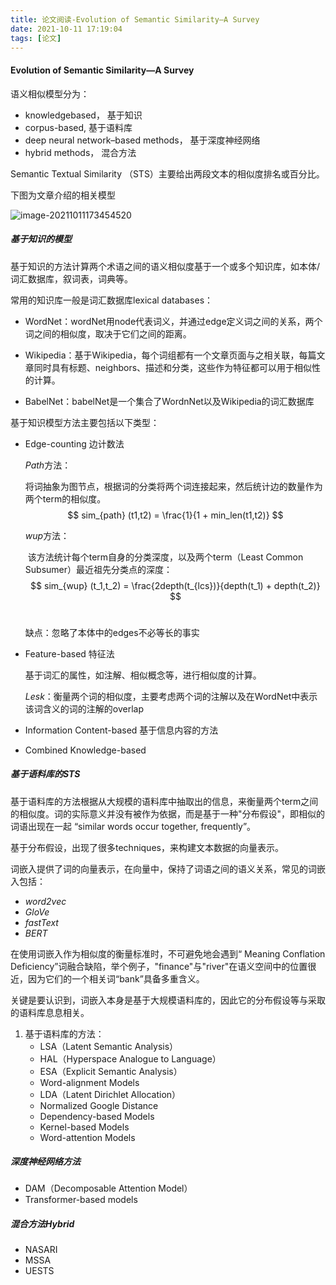 ```yaml
---
title: 论文阅读-Evolution of Semantic Similarity—A Survey
date: 2021-10-11 17:19:04
tags: [论文]
---
```


#### Evolution of Semantic Similarity—A Survey

语义相似模型分为：

- knowledgebased， 基于知识
- corpus-based, 基于语料库
- deep neural network–based methods， 基于深度神经网络
- hybrid methods， 混合方法

Semantic Textual Similarity （STS）主要给出两段文本的相似度排名或百分比。

下图为文章介绍的相关模型

![image-20211011173454520](/Users/jiayi/Library/Application%20Support/typora-user-images/image-20211011173454520.png)

##### 基于知识的模型

基于知识的方法计算两个术语之间的语义相似度基于一个或多个知识库，如本体/词汇数据库，叙词表，词典等。

常用的知识库一般是词汇数据库lexical databases：

- WordNet：wordNet用node代表词义，并通过edge定义词之间的关系，两个词之间的相似度，取决于它们之间的距离。

- Wikipedia：基于Wikipedia，每个词组都有一个文章页面与之相关联，每篇文章同时具有标题、neighbors、描述和分类，这些作为特征都可以用于相似性的计算。
- BabelNet：babelNet是一个集合了WordnNet以及Wikipedia的词汇数据库

基于知识模型方法主要包括以下类型：

- Edge-counting 边计数法

  *Path*方法：

  ​	将词抽象为图节点，根据词的分类将两个词连接起来，然后统计边的数量作为两个term的相似度。
  $$
  sim_{path} (t1,t2) = \frac{1}{1 + min_len(t1,t2)}
  $$
  

  *wup*方法：

  ​	该方法统计每个term自身的分类深度，以及两个term（Least Common Subsumer）最近祖先分类点的深度：
  $$
  sim_{wup} (t_1,t_2) = \frac{2depth(t_{lcs})}{depth(t_1) + depth(t_2)}
  $$
  ​	

  缺点：忽略了本体中的edges不必等长的事实

- Feature-based 特征法

  基于词汇的属性，如注解、相似概念等，进行相似度的计算。

  *Lesk*：衡量两个词的相似度，主要考虑两个词的注解以及在WordNet中表示该词含义的词的注解的overlap

- Information Content-based 基于信息内容的方法

- Combined Knowledge-based 

##### 基于语料库的STS

基于语料库的方法根据从大规模的语料库中抽取出的信息，来衡量两个term之间的相似度。词的实际意义并没有被作为依据，而是基于一种"分布假设"，即相似的词语出现在一起 “similar words occur together, frequently”。

基于分布假设，出现了很多techniques，来构建文本数据的向量表示。

词嵌入提供了词的向量表示，在向量中，保持了词语之间的语义关系，常见的词嵌入包括：

- *word2vec*
- *GloVe*
- *fastText*
- *BERT*

在使用词嵌入作为相似度的衡量标准时，不可避免地会遇到“ Meaning Conflation Deficiency”词融合缺陷，举个例子，"finance"与"river"在语义空间中的位置很近，因为它们的一个相关词“bank”具备多重含义。

关键是要认识到，词嵌入本身是基于大规模语料库的，因此它的分布假设等与采取的语料库息息相关。

1. 基于语料库的方法：
   - LSA（Latent Semantic Analysis）
   - HAL（Hyperspace Analogue to Language）
   - ESA（Explicit Semantic Analysis）
   - Word-alignment Models
   - LDA（Latent Dirichlet Allocation）
   - Normalized Google Distance 
   - Dependency-based Models
   - Kernel-based Models
   - Word-attention Models

##### 深度神经网络方法

- DAM（Decomposable Attention Model）
- Transformer-based models

##### 混合方法Hybrid

- NASARI
- MSSA
- UESTS

